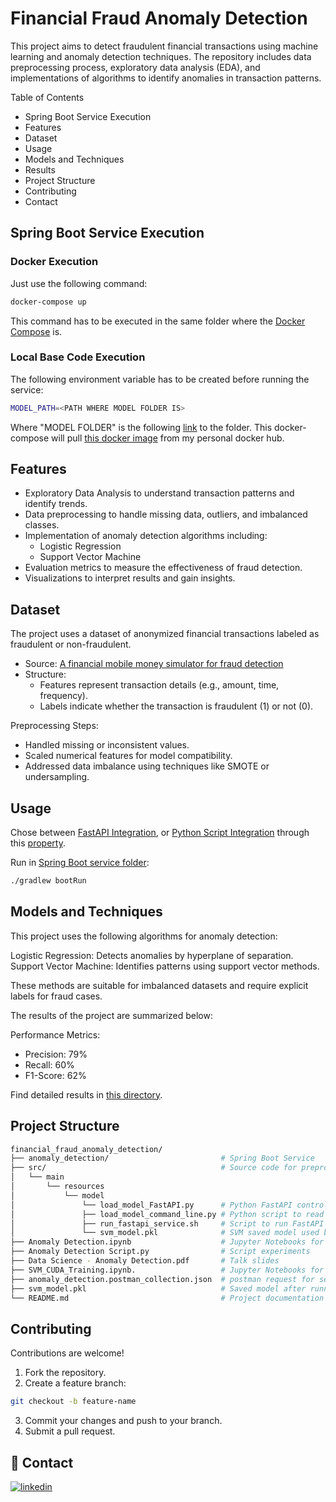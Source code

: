 # Financial Fraud Anomaly Detection
This project aims to detect fraudulent financial transactions using machine learning and anomaly detection techniques. The repository includes data preprocessing process, exploratory data analysis (EDA), and implementations of algorithms to identify anomalies in transaction patterns.

Table of Contents
- Spring Boot Service Execution
- Features
- Dataset
- Usage
- Models and Techniques
- Results
- Project Structure
- Contributing
- Contact

## Spring Boot Service Execution

### Docker Execution
Just use the following command:

```bash
docker-compose up
```

This command has to be executed in the same folder where the [Docker Compose](https://github.com/luisorellana777/financial_fraud_anomaly_detection/blob/master/anomaly-detection/docker-compose.yml) is.


### Local Base Code Execution
The following environment variable has to be created before running the service:

```bash
MODEL_PATH=<PATH WHERE MODEL FOLDER IS>
```

Where "MODEL FOLDER" is the following [link](https://github.com/luisorellana777/financial_fraud_anomaly_detection/tree/master/anomaly-detection/src/main/resources/model) to the folder.
This docker-compose will pull [this docker image](https://hub.docker.com/repository/docker/luisorellanaa/anomaly-detection/general) from my personal docker hub.



## Features
- Exploratory Data Analysis to understand transaction patterns and identify trends.
- Data preprocessing to handle missing data, outliers, and imbalanced classes.
- Implementation of anomaly detection algorithms including:
    - Logistic Regression
    - Support Vector Machine
- Evaluation metrics to measure the effectiveness of fraud detection.
- Visualizations to interpret results and gain insights.


## Dataset
The project uses a dataset of anonymized financial transactions labeled as fraudulent or non-fraudulent.

- Source: [A financial mobile money simulator for fraud detection](https://www.msc-les.org/proceedings/emss/2016/EMSS2016_249.pdf)
- Structure:
  - Features represent transaction details (e.g., amount, time, frequency).
  - Labels indicate whether the transaction is fraudulent (1) or not (0).

Preprocessing Steps:

- Handled missing or inconsistent values.
- Scaled numerical features for model compatibility.
- Addressed data imbalance using techniques like SMOTE or undersampling.


## Usage
Chose between [FastAPI Integration](https://github.com/luisorellana777/financial_fraud_anomaly_detection/blob/master/anomaly-detection/src/main/resources/model/load_model_FastAPI.py), or [Python Script Integration](https://github.com/luisorellana777/financial_fraud_anomaly_detection/blob/master/anomaly-detection/src/main/resources/model/load_model_command_line.py) through this [property](https://github.com/luisorellana777/financial_fraud_anomaly_detection/blob/master/anomaly-detection/src/main/resources/application.yml#L8).


Run in [Spring Boot service folder](https://github.com/luisorellana777/financial_fraud_anomaly_detection/tree/master/anomaly-detection):
```bash
./gradlew bootRun
```


## Models and Techniques
This project uses the following algorithms for anomaly detection:

Logistic Regression: Detects anomalies by hyperplane of separation.
Support Vector Machine: Identifies patterns using support vector methods.

These methods are suitable for imbalanced datasets and require explicit labels for fraud cases.

The results of the project are summarized below:

Performance Metrics:

- Precision: 79%
- Recall: 60%
- F1-Score: 62%

Find detailed results in [this directory](https://github.com/luisorellana777/financial_fraud_anomaly_detection/blob/master/Anomaly%20Detection.ipynb).


## Project Structure
```bash
financial_fraud_anomaly_detection/
├── anomaly_detection/                         # Spring Boot Service
├── src/                                       # Source code for preprocessing and model training
│   └── main                             
│       └── resources        
│           └── model       
│               └── load_model_FastAPI.py      # Python FastAPI controller service to read model
│               ├── load_model_command_line.py # Python script to read model
│               ├── run_fastapi_service.sh     # Script to run FastAPI service.
│               └── svm_model.pkl              # SVM saved model used by service.
├── Anomaly Detection.ipynb                    # Jupyter Notebooks for EDA and experiments
├── Anomaly Detection Script.py                # Script experiments
├── Data Science - Anomaly Detection.pdf       # Talk slides
├── SVM_CUDA_Training.ipynb.                   # Jupyter Notebooks for SVM with NVidia CUDA
├── anomaly_detection.postman_collection.json  # postman request for service to predict trx.
├── svm_model.pkl                              # Saved model after running python script.
└── README.md                                  # Project documentation
```


## Contributing
Contributions are welcome!

1. Fork the repository.
2. Create a feature branch:
```bash
git checkout -b feature-name
```
3. Commit your changes and push to your branch.
4. Submit a pull request.


## 🔗 Contact
[![linkedin](https://img.shields.io/badge/linkedin-0A66C2?style=for-the-badge&logo=linkedin&logoColor=white)](https://www.linkedin.com/in/luis-maximo-orellana-altamirano)